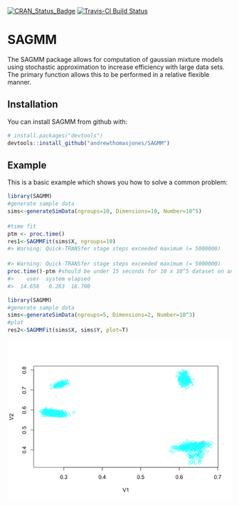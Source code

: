 
<!-- README.md is generated from README.Rmd. Please edit that file -->

[![CRAN\_Status\_Badge](http://www.r-pkg.org/badges/version/SAGMM)](https://cran.r-project.org/package=SAGMM)
[![Travis-CI Build
Status](https://travis-ci.org/andrewthomasjones/SAGMM.svg?branch=master)](https://travis-ci.org/andrewthomasjones/SAGMM)

# SAGMM

The SAGMM package allows for computation of gaussian mixture models
using stochastic approximation to increase efficiency with large data
sets. The primary function  allows this to be performed in a relative
flexible manner.

## Installation

You can install SAGMM from github with:

``` r
# install.packages("devtools")
devtools::install_github("andrewthomasjones/SAGMM")
```

## Example

This is a basic example which shows you how to solve a common problem:

``` r
library(SAGMM)
#generate sample data
sims<-generateSimData(ngroups=10, Dimensions=10, Number=10^5)

#time fit
ptm <- proc.time()
res1<-SAGMMFit(sims$X, ngroups=10)
#> Warning: Quick-TRANSfer stage steps exceeded maximum (= 5000000)

#> Warning: Quick-TRANSfer stage steps exceeded maximum (= 5000000)
proc.time()-ptm #should be under 15 seconds for 10 x 10^5 dataset on an ordinary laptop
#>    user  system elapsed 
#>  14.658   0.263  16.700
```

``` r
library(SAGMM)
#generate sample data
sims<-generateSimData(ngroups=5, Dimensions=2, Number=10^3)
#plot
res2<-SAGMMFit(sims$X, sims$Y, plot=T)
```

![](README-example2-1.png)<!-- -->
